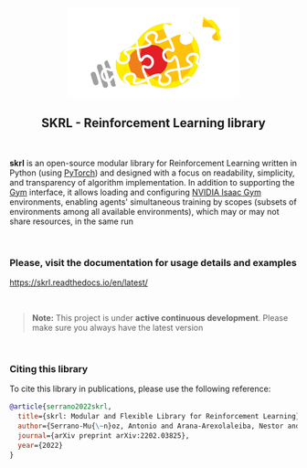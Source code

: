 <p align="center">
  <img width="300rem" src="docs/source/_static/data/skrl-up-transparent.png">
</p>
<h2 align="center" style="border-bottom: 0 !important;">SKRL - Reinforcement Learning library</h2>
<br>

**skrl** is an open-source modular library for Reinforcement Learning written in Python (using [PyTorch](https://pytorch.org/)) and designed with a focus on readability, simplicity, and transparency of algorithm implementation. In addition to supporting the [Gym](https://gym.openai.com/) interface, it allows loading and configuring [NVIDIA Isaac Gym](https://developer.nvidia.com/isaac-gym/) environments, enabling agents' simultaneous training by scopes (subsets of environments among all available environments), which may or may not share resources, in the same run

<br>

### Please, visit the documentation for usage details and examples

https://skrl.readthedocs.io/en/latest/

<br>

> **Note:** This project is under **active continuous development**. Please make sure you always have the latest version 

<br>

### Citing this library

To cite this library in publications, please use the following reference:

```bibtex
@article{serrano2022skrl,
  title={skrl: Modular and Flexible Library for Reinforcement Learning},
  author={Serrano-Mu{\~n}oz, Antonio and Arana-Arexolaleiba, Nestor and Chrysostomou, Dimitrios and B{\o}gh, Simon},
  journal={arXiv preprint arXiv:2202.03825},
  year={2022}
}
```
